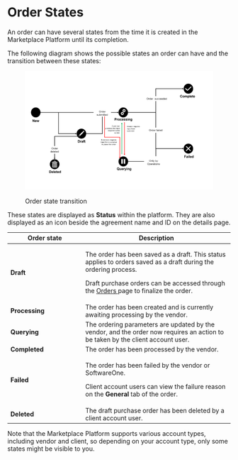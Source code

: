 # Order States

An order can have several states from the time it is created in the Marketplace Platform until its completion.

The following diagram shows the possible states an order can have and the transition between these states:

<figure><img src="../../../.gitbook/assets/Orders.png" alt=""><figcaption><p>Order state transition</p></figcaption></figure>

These states are displayed as **Status** within the platform. They are also displayed as an icon beside the agreement name and ID on the details page.&#x20;

<table><thead><tr><th width="155">Order state</th><th>Description</th></tr></thead><tbody><tr><td><strong>Draft</strong></td><td><p>The order has been saved as a draft. This status applies to orders saved as a draft during the ordering process. </p><p></p><p>Draft purchase orders can be accessed through the <a href="orders-interface.md">Orders </a>page to finalize the order. </p></td></tr><tr><td><strong>Processing</strong></td><td>The order has been created and is currently awaiting processing by the vendor. </td></tr><tr><td><strong>Querying</strong></td><td>The ordering parameters are updated by the vendor, and the order now requires an action to be taken by the client account user.</td></tr><tr><td><strong>Completed</strong></td><td> The order has been processed by the vendor.</td></tr><tr><td><strong>Failed</strong></td><td><p>The order has been failed by the vendor or SoftwareOne. </p><p></p><p>Client account users can view the failure reason on the <strong>General</strong> tab of the order.</p></td></tr><tr><td><strong>Deleted</strong></td><td>The draft purchase order has been deleted by a client account user. </td></tr></tbody></table>

Note that the Marketplace Platform supports various account types, including vendor and client, so depending on your account type, only some states might be visible to you.
